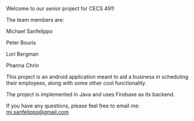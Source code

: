 Welcome to our senior project for CECS 491!

The team members are:

Michael Sanfelippo

Peter Bouris

Lori Bergman

Phanna Chrin

This project is an android application meant to aid a business in scheduling their employees, along with some other cool functionality.

The project is implemented in Java and uses Firebase as its backend.

If you have any questions, please feel free to email me: mj.sanfelippo@gmail.com
